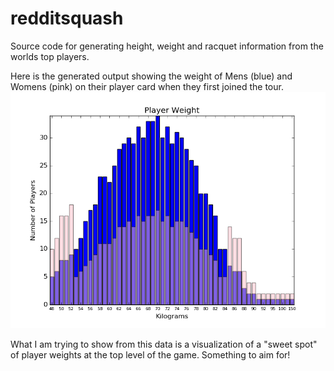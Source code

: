 # redditsquash
Source code for generating height, weight and racquet information from the worlds top players.

Here is the generated output showing the weight of Mens (blue) and Womens (pink) on their player card when they first joined the tour.
![alt text](https://github.com/jreedcode/redditsquash/blob/main/weight.png)

What I am trying to show from this data is a visualization of a "sweet spot" of player weights at the top level of the game. Something to aim for!

